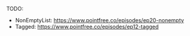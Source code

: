 TODO:
- NonEmptyList: https://www.pointfree.co/episodes/ep20-nonempty
- Tagged: https://www.pointfree.co/episodes/ep12-tagged
